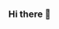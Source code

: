 ### Hi there 👋

<!--
**Daniel-Bober/Daniel-Bober** is a ✨ _special_ ✨ repository because its `README.md` (this file) appears on your GitHub profile.

# 💫 About Me:
🔨 I’m currently working on FeedCap  :point_right: https://github.com/Daniel-Bober/FeedCap<br>:trollface: I’m currently learning Typescript (generic types and decorators)<br>💬 Contact daniel.bober01@gmail.com


# 💻 Tech Stack:
![C#](https://img.shields.io/badge/c%23-%23239120.svg?style=for-the-badge&logo=c-sharp&logoColor=white) ![CSS3](https://img.shields.io/badge/css3-%231572B6.svg?style=for-the-badge&logo=css3&logoColor=white) ![HTML5](https://img.shields.io/badge/html5-%23E34F26.svg?style=for-the-badge&logo=html5&logoColor=white) ![JavaScript](https://img.shields.io/badge/javascript-%23323330.svg?style=for-the-badge&logo=javascript&logoColor=%23F7DF1E) ![TypeScript](https://img.shields.io/badge/typescript-%23007ACC.svg?style=for-the-badge&logo=typescript&logoColor=white) ![NuxtJS](https://img.shields.io/badge/Nuxt-black?style=for-the-badge&logo=nuxt.js&logoColor=white) ![SASS](https://img.shields.io/badge/SASS-hotpink.svg?style=for-the-badge&logo=SASS&logoColor=white) ![Vue.js](https://img.shields.io/badge/vuejs-%2335495e.svg?style=for-the-badge&logo=vuedotjs&logoColor=%234FC08D) 	![Figma](https://img.shields.io/badge/figma-%23F24E1E.svg?style=for-the-badge&logo=figma&logoColor=white) ![Affinity Designer](https://img.shields.io/badge/affinitydesginer-%231B72BE.svg?style=for-the-badge&logo=affinity-designer&logoColor=white) ![Trello](https://img.shields.io/badge/Trello-%23026AA7.svg?style=for-the-badge&logo=Trello&logoColor=white)
# 📊 GitHub Stats:
![](https://github-readme-stats.vercel.app/api?username=Daniel-Bober&theme=dark&hide_border=true&include_all_commits=false&count_private=false)<br/>
![](https://github-readme-streak-stats.herokuapp.com/?user=Daniel-Bober&theme=dark&hide_border=true)<br/>
![](https://github-readme-stats.vercel.app/api/top-langs/?username=Daniel-Bober&theme=dark&hide_border=true&include_all_commits=false&count_private=false&layout=compact)

### ✍️ Random Dev Quote
![](https://quotes-github-readme.vercel.app/api?type=vetical&theme=dark)

### 😂 Random Dev Meme
<img src="https://random-memer.herokuapp.com/" width="512px"/>

---
[![](https://visitcount.itsvg.in/api?id=Daniel-Bober&icon=1&color=12)](https://visitcount.itsvg.in)

<!-- Proudly created with GPRM ( https://gprm.itsvg.in ) -->
